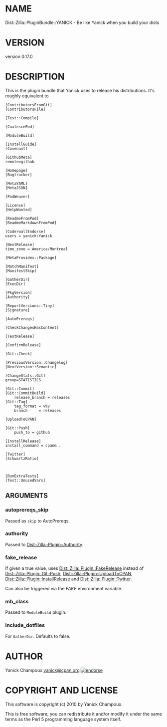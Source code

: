 # NAME

Dist::Zilla::PluginBundle::YANICK - Be like Yanick when you build your dists

# VERSION

version 0.17.0

# DESCRIPTION

This is the plugin bundle that Yanick uses to release
his distributions. It's roughly equivalent to

    [ContributorsFromGit]
    [ContributorsFile]

    [Test::Compile]

    [CoalescePod]

    [ModuleBuild]

    [InstallGuide]
    [Covenant]

    [GithubMeta]
    remote=github

    [Homepage]
    [Bugtracker]

    [MetaYAML]
    [MetaJSON]

    [PodWeaver]

    [License]
    [HelpWanted]

    [ReadmeFromPod]
    [ReadmeMarkdownFromPod]

    [CoderwallEndorse]
    users = yanick:Yanick

    [NextRelease]
    time_zone = America/Montreal

    [MetaProvides::Package]

    [MatchManifest]
    [ManifestSkip]

    [GatherDir]
    [ExecDir]

    [PkgVersion]
    [Authority]

    [ReportVersions::Tiny]
    [Signature]

    [AutoPrereqs]

    [CheckChangesHasContent]

    [TestRelease]

    [ConfirmRelease]

    [Git::Check]

    [PreviousVersion::Changelog]
    [NextVersion::Semantic]

    [ChangeStats::Git]
    group=STATISTICS

    [Git::Commit]
    [Git::CommitBuild]
        release_branch = releases
    [Git::Tag]
        tag_format = v%v
        branch     = releases

    [UploadToCPAN]

    [Git::Push]
        push_to = github

    [InstallRelease]
    install_command = cpanm .

    [Twitter]
    [SchwartzRatio]



    [RunExtraTests]
    [Test::UnusedVars]

## ARGUMENTS

### autoprereqs\_skip

Passed as `skip` to AutoPrereqs.

### authority

Passed to [Dist::Zilla::Plugin::Authority](http://search.cpan.org/perldoc?Dist::Zilla::Plugin::Authority).

### fake\_release

If given a true value, uses [Dist::Zilla::Plugin::FakeRelease](http://search.cpan.org/perldoc?Dist::Zilla::Plugin::FakeRelease)
instead of 
[Dist::Zilla::Plugin::Git::Push](http://search.cpan.org/perldoc?Dist::Zilla::Plugin::Git::Push),
[Dist::Zilla::Plugin::UploadToCPAN](http://search.cpan.org/perldoc?Dist::Zilla::Plugin::UploadToCPAN),
[Dist::Zilla::Plugin::InstallRelease](http://search.cpan.org/perldoc?Dist::Zilla::Plugin::InstallRelease) and
[Dist::Zilla::Plugin::Twitter](http://search.cpan.org/perldoc?Dist::Zilla::Plugin::Twitter).

Can also be triggered via the _FAKE_ environment variable.

### mb\_class

Passed to `ModuleBuild` plugin.

### include\_dotfiles

For `GatherDir`. Defaults to false.

# AUTHOR

Yanick Champoux <yanick@cpan.org> [![endorse](http://api.coderwall.com/yanick/endorsecount.png)](http://coderwall.com/yanick)

# COPYRIGHT AND LICENSE

This software is copyright (c) 2010 by Yanick Champoux.

This is free software; you can redistribute it and/or modify it under
the same terms as the Perl 5 programming language system itself.
